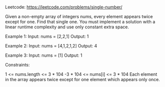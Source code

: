Leetcode: https://leetcode.com/problems/single-number/

Given a non-empty array of integers nums, every element appears twice except for one. Find that single one.
You must implement a solution with a linear runtime complexity and use only constant extra space.

 

Example 1:
Input: nums = [2,2,1]
Output: 1

Example 2:
Input: nums = [4,1,2,1,2]
Output: 4


Example 3:
Input: nums = [1]
Output: 1
 

Constraints:

1 <= nums.length <= 3 * 104
-3 * 104 <= nums[i] <= 3 * 104
Each element in the array appears twice except for one element which appears only once.

